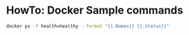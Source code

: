 # HowTo: Docker Sample commands

```bash
docker ps -f health=healthy --format "{{.Names}} {{.Status}}"
```
